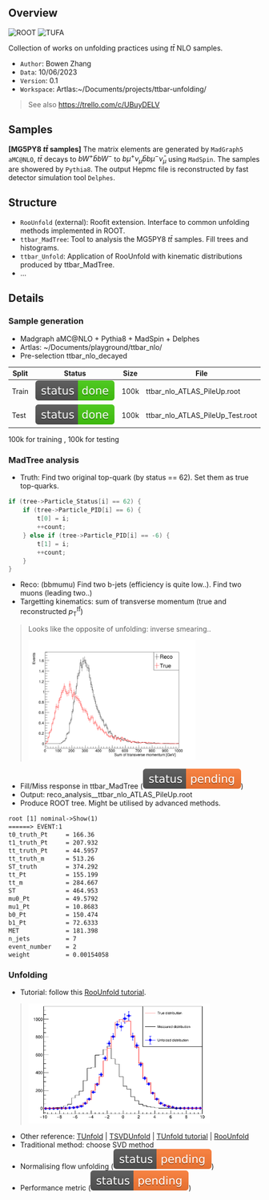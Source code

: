 ## Overview

![ROOT](https://img.shields.io/badge/ROOT-v6.28/04-blue)
![TUFA](https://img.shields.io/badge/TUFA-v0.1-blue)

Collection of works on unfolding practices using $t\bar{t}$ NLO samples.

* `Author`: Bowen Zhang
* `Data`: 10/06/2023
* `Version`: 0.1
* `Workspace`: Artlas:~/Documents/projects/ttbar-unfolding/

> See also https://trello.com/c/UBuyDELV

## Samples

**[MG5PY8 $t\bar{t}$ samples]** The matrix elements are generated by `MadGraph5 aMC@NLO`, $t\bar{t}$ decays to $bW^{+}\bar{b}bW^{-}$ to $b\mu^{+}\nu_{\mu}\bar{b}b\mu^{-}\bar{\nu}_{\mu}$ using `MadSpin`. The samples are showered by `Pythia8`. The output Hepmc file is reconstructed by fast detector simulation tool `Delphes`.

## Structure

* `RooUnfold` (external): Roofit extension. Interface to common unfolding methods implemented in ROOT.
* `ttbar_MadTree`: Tool to analysis the MG5PY8 $t\bar{t}$ samples. Fill trees and histograms.
* `ttbar_Unfold`: Application of RooUnfold with kinematic distributions produced by ttbar_MadTree.
* ...

## Details

### Sample generation

* Madgraph aMC@NLO + Pythia8 + MadSpin + Delphes
* Artlas: ~/Documents/playground/ttbar_nlo/
* Pre-selection ttbar_nlo_decayed

| Split | Status | Size | File |
| --    | --     | --   | --   |
| Train | ![done](resources/status-done-brightgreen.svg) | 100k | ttbar_nlo_ATLAS_PileUp.root      |
| Test  | ![done](resources/status-done-brightgreen.svg) | 100k | ttbar_nlo_ATLAS_PileUp_Test.root |

 100k for training , 100k for testing 

### MadTree analysis
* Truth: Find two original top-quark (by status == 62). Set them as true top-quarks.
```c++
if (tree->Particle_Status[i] == 62) {
    if (tree->Particle_PID[i] == 6) {
        t[0] = i;
        ++count;
    } else if (tree->Particle_PID[i] == -6) {
        t[1] = i;
        ++count;
    }
}
```
* Reco: (bbmumu) Find two b-jets (efficiency is quite low..). Find two muons (leading two..)
* Targetting kinematics: sum of transverse momentum (true and reconstructed $p_{\text{T}}^{t\bar{t}}$)
>
> Looks like the opposite of unfolding: inverse smearing..
> 
> <img src="resources/dist.png" alt="Distribution" height="240px"/>
>
* Fill/Miss response in ttbar_MadTree (![pending](resources/status-pending-orange.svg))
* Output: reco_analysis__ttbar_nlo_ATLAS_PileUp.root
* Produce ROOT tree. Might be utilised by advanced methods.
```
root [1] nominal->Show(1)
======> EVENT:1
t0_truth_Pt     = 166.36
t1_truth_Pt     = 207.932
tt_truth_Pt     = 44.5957
tt_truth_m      = 513.26
ST_truth        = 374.292
tt_Pt           = 155.199
tt_m            = 284.667
ST              = 464.953
mu0_Pt          = 49.5792
mu1_Pt          = 10.8683
b0_Pt           = 150.474
b1_Pt           = 72.6333
MET             = 181.398
n_jets          = 7
event_number    = 2
weight          = 0.00154058
```

### Unfolding

* Tutorial: follow this [RooUnfold tutorial](https://statisticalmethods.web.cern.ch/StatisticalMethods/unfolding/RooUnfold_01-Methods/).
> 
> <img src="resources/unfolding.png" alt="Tutorial" height="240px"/>
> 
* Other reference: [TUnfold](https://root.cern.ch/doc/master/classTUnfold.html) | [TSVDUnfold](https://root.cern/doc/v628/classTSVDUnfold.html) | [TUnfold tutorial](https://root.cern.ch/doc/master/group__tutorial__unfold.html) | [RooUnfold](https://gitlab.cern.ch/RooUnfold/RooUnfold)
* Traditional method: choose SVD method
* Normalising flow unfolding (![pending](resources/status-pending-orange.svg))
* Performance metric (![pending](resources/status-pending-orange.svg))
